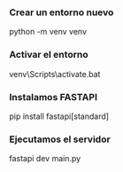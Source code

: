 ### Crear un entorno nuevo
python -m venv venv

### Activar el entorno
venv\Scripts\activate.bat

### Instalamos FASTAPI 
pip install fastapi[standard]

### Ejecutamos el servidor
fastapi dev main.py
